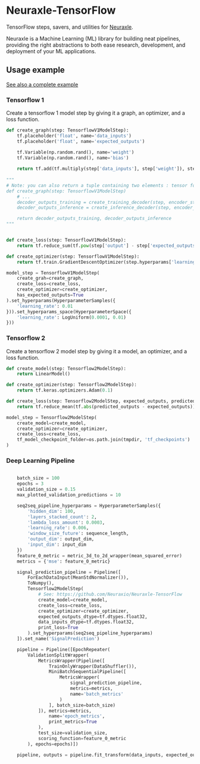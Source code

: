 # Neuraxle-TensorFlow

TensorFlow steps, savers, and utilities for [Neuraxle](https://github.com/Neuraxio/Neuraxle).

Neuraxle is a Machine Learning (ML) library for building neat pipelines, providing the right abstractions to both ease research, development, and deployment of your ML applications.

## Usage example

[See also a complete example](https://github.com/guillaume-chevalier/seq2seq-signal-prediction)

### Tensorflow 1

Create a tensorflow 1 model step by giving it a graph, an optimizer, and a loss function. 

```python
def create_graph(step: TensorflowV1ModelStep):
    tf.placeholder('float', name='data_inputs')
    tf.placeholder('float', name='expected_outputs')

    tf.Variable(np.random.rand(), name='weight')
    tf.Variable(np.random.rand(), name='bias')
    
    return tf.add(tf.multiply(step['data_inputs'], step['weight']), step['bias'])
    
"""
# Note: you can also return a tuple containing two elements : tensor for training (fit), tensor for inference (transform)
def create_graph(step: TensorflowV1ModelStep)
    # ...
    decoder_outputs_training = create_training_decoder(step, encoder_state, decoder_cell)
    decoder_outputs_inference = create_inference_decoder(step, encoder_state, decoder_cell)

    return decoder_outputs_training, decoder_outputs_inference
"""


def create_loss(step: TensorflowV1ModelStep):
    return tf.reduce_sum(tf.pow(step['output'] - step['expected_outputs'], 2)) / (2 * N_SAMPLES)

def create_optimizer(step: TensorflowV1ModelStep):
    return tf.train.GradientDescentOptimizer(step.hyperparams['learning_rate'])

model_step = TensorflowV1ModelStep(
    create_grah=create_graph,
    create_loss=create_loss,
    create_optimizer=create_optimizer,
    has_expected_outputs=True
).set_hyperparams(HyperparameterSamples({
    'learning_rate': 0.01
})).set_hyperparams_space(HyperparameterSpace({
    'learning_rate': LogUniform(0.0001, 0.01)
}))
```

### Tensorflow 2

Create a tensorflow 2 model step by giving it a model, an optimizer, and a loss function. 

```python
def create_model(step: Tensorflow2ModelStep):
    return LinearModel()

def create_optimizer(step: Tensorflow2ModelStep):
    return tf.keras.optimizers.Adam(0.1)

def create_loss(step: Tensorflow2ModelStep, expected_outputs, predicted_outputs):
    return tf.reduce_mean(tf.abs(predicted_outputs - expected_outputs))

model_step = Tensorflow2ModelStep(
    create_model=create_model,
    create_optimizer=create_optimizer,
    create_loss=create_loss,
    tf_model_checkpoint_folder=os.path.join(tmpdir, 'tf_checkpoints')
)
```

### Deep Learning Pipeline

```python

    batch_size = 100
    epochs = 3
    validation_size = 0.15
    max_plotted_validation_predictions = 10

    seq2seq_pipeline_hyperparams = HyperparameterSamples({
        'hidden_dim': 100,
        'layers_stacked_count': 2,
        'lambda_loss_amount': 0.0003,
        'learning_rate': 0.006,
        'window_size_future': sequence_length,
        'output_dim': output_dim,
        'input_dim': input_dim
    })
    feature_0_metric = metric_3d_to_2d_wrapper(mean_squared_error)
    metrics = {'mse': feature_0_metric}

    signal_prediction_pipeline = Pipeline([
        ForEachDataInput(MeanStdNormalizer()),
        ToNumpy(),
        Tensorflow2ModelStep(
            # See: https://github.com/Neuraxio/Neuraxle-TensorFlow
            create_model=create_model,
            create_loss=create_loss,
            create_optimizer=create_optimizer,
            expected_outputs_dtype=tf.dtypes.float32,
            data_inputs_dtype=tf.dtypes.float32,
            print_loss=True
        ).set_hyperparams(seq2seq_pipeline_hyperparams)
    ]).set_name('SignalPrediction')

    pipeline = Pipeline([EpochRepeater(
        ValidationSplitWrapper(
            MetricsWrapper(Pipeline([
                TrainOnlyWrapper(DataShuffler()),
                MiniBatchSequentialPipeline([
                    MetricsWrapper(
                        signal_prediction_pipeline,
                        metrics=metrics,
                        name='batch_metrics'
                    )
                ], batch_size=batch_size)
            ]), metrics=metrics,
                name='epoch_metrics',
                print_metrics=True
            ),
            test_size=validation_size,
            scoring_function=feature_0_metric
        ), epochs=epochs)])

    pipeline, outputs = pipeline.fit_transform(data_inputs, expected_outputs)
```
